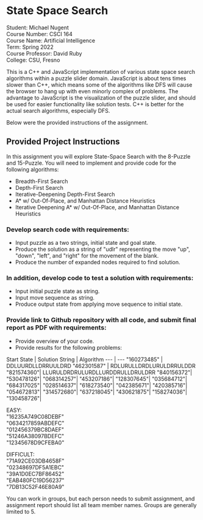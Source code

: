 # State Space Search
Student: Michael Nugent    
Course Number: CSCI 164    
Course Name: Artificial Intelligence    
Term: Spring 2022    
Course Professor: David Ruby    
College: CSU, Fresno    

This is a C++ and JavaScript implementation of various state space search algorithms within a puzzle slider domain.  JavaScript is about tens times slower than C++, which means some of the algorithms like DFS will cause the browser to hang up with even minorly complex of problems.  The advantage to JavaScript is the visualization of the puzzle slider, and should be used for easier functionality like solution tests.  C++ is better for the actual search algorithms, especially DFS.

Below were the provided instructions of the assignment.    


## Provided Project Instructions
In this assignment you will explore State-Space Search with the 8-Puzzle and 15-Puzzle.  You will need to implement and provide code for the following algorithms:

- Breadth-First Search    
- Depth-First Search    
- Iterative-Deepening Depth-First Search    
- A* w/ Out-Of-Place, and Manhattan Distance Heuristics    
- Iterative Deepening A* w/ Out-Of-Place, and Manhattan Distance Heuristics    

### Develop search code with requirements:

- Input puzzle as a two strings, initial state and goal state.    
- Produce the solution as a string of "udlr" representing the move "up", "down", "left", and "right" for the movement of the blank.    
- Produce the number of expanded nodes required to find solution.    

### In addition, develop code to test a solution with requirements:

- Input initial puzzle state as string.
- Input move sequence as string.
- Produce output state from applying move sequence to initial state.

### Provide link to Github repository with all code, and submit final report as PDF with requirements:

- Provide overview of your code.
- Provide results for the following problems:

Start State | Solution String | Algorithm
--- | --- 
"160273485" | DDLUURDLLDRRUULDRD
"462301587" | RDLURULLDRDLURULDRRULDDR
"821574360"| LLURULDRDRULURDLLURDDRULLDRULDRR
"840156372"|
"530478126"|
"068314257"|
"453207186"|
"128307645"|
"035684712"|
"684317025"|
"028514637"|
"618273540"|
"042385671"|
"420385716"|
"054672813"|
"314572680"|
"637218045"|
"430621875"|
"158274036"|
"130458726"|


EASY:    
"16235A749C08DEBF"    
"0634217859ABDEFC"    
"012456379BC8DAEF"    
"51246A38097BDEFC"    
"12345678D9CFEBA0"   

DIFFICULT:    
"71A92CE03DB4658F"    
"02348697DF5A1EBC"    
"39A1D0EC7BF86452"    
"EAB480FC19D56237"    
"7DB13C52F46E80A9"   

You can work in groups, but each person needs to submit assignment, and assignment report should list all team member names.  Groups are generally limited to 5.

